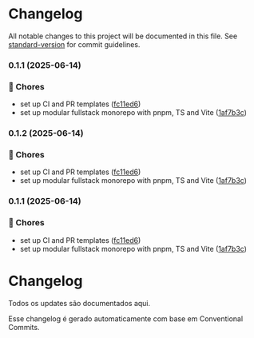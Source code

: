 # Changelog

All notable changes to this project will be documented in this file. See [standard-version](https://github.com/conventional-changelog/standard-version) for commit guidelines.

### 0.1.1 (2025-06-14)


### 🧹 Chores

* set up CI and PR templates ([fc11ed6](https://github.com/lorenaaxbastos/life-manager/commit/fc11ed6d78cf13779bc673623656879f507d2884))
* set up modular fullstack monorepo with pnpm, TS and Vite ([1af7b3c](https://github.com/lorenaaxbastos/life-manager/commit/1af7b3cf77ef4cf3d3c12c3df89e8594be5b450f))

### 0.1.2 (2025-06-14)


### 🧹 Chores

* set up CI and PR templates ([fc11ed6](https://github.com/lorenaaxbastos/life-manager/commit/fc11ed6d78cf13779bc673623656879f507d2884))
* set up modular fullstack monorepo with pnpm, TS and Vite ([1af7b3c](https://github.com/lorenaaxbastos/life-manager/commit/1af7b3cf77ef4cf3d3c12c3df89e8594be5b450f))

### 0.1.1 (2025-06-14)


### 🧹 Chores

* set up CI and PR templates ([fc11ed6](https://github.com/lorenaaxbastos/life-manager/commit/fc11ed6d78cf13779bc673623656879f507d2884))
* set up modular fullstack monorepo with pnpm, TS and Vite ([1af7b3c](https://github.com/lorenaaxbastos/life-manager/commit/1af7b3cf77ef4cf3d3c12c3df89e8594be5b450f))

# Changelog

Todos os updates são documentados aqui.

Esse changelog é gerado automaticamente com base em Conventional Commits.
